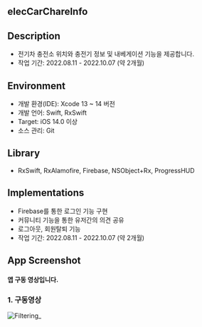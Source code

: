 ## elecCarChareInfo

## Description
* 전기차 충전소 위치와 충전기 정보 및 내베게이션 기능을 제공합니다.
* 작업 기간: 2022.08.11 - 2022.10.07 (약 2개월)

## Environment
* 개발 환경(IDE): Xcode 13 ~ 14 버전
* 개발 언어: Swift, RxSwift
* Target: iOS 14.0 이상
* 소스 관리: Git

## Library
* RxSwift, RxAlamofire, Firebase, NSObject+Rx, ProgressHUD

## Implementations
* Firebase를 통한 로그인 기능 구현
* 커뮤니티 기능을 통한 유저간의 의견 공유
* 로그아웃, 회원탈퇴 기능
* 작업 기간: 2022.08.11 - 2022.10.07 (약 2개월)

## App Screenshot
#### 앱 구동 영상입니다.
### 1. 구동영상
![Filtering_](https://user-images.githubusercontent.com/79038724/164055173-c7e4cd61-ea5f-4109-b1b9-9676106dd01b.gif)

